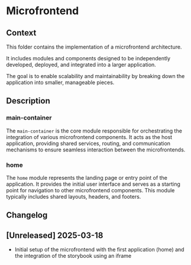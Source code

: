 # Microfrontend

## Context

This folder contains the implementation of a microfrontend architecture.

It includes modules and components designed to be independently developed, deployed, and integrated into a larger application.

The goal is to enable scalability and maintainability by breaking down the application into smaller, manageable pieces.

## Description

### main-container

The `main-container` is the core module responsible for orchestrating the integration of various microfrontend components. It acts as the host application, providing shared services, routing, and communication mechanisms to ensure seamless interaction between the microfrontends.

### home

The `home` module represents the landing page or entry point of the application. It provides the initial user interface and serves as a starting point for navigation to other microfrontend components. This module typically includes shared layouts, headers, and footers.

## Changelog

## [Unreleased] 2025-03-18

- Initial setup of the microfrontend with the first application (home) and the integration of the storybook using an iframe
